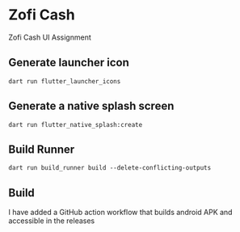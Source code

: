 # Zofi Cash

Zofi Cash UI Assignment

## Generate launcher icon

`dart run flutter_launcher_icons`

## Generate a native splash screen

`dart run flutter_native_splash:create`

## Build Runner

`dart run build_runner build --delete-conflicting-outputs`

## Build

I have added a GitHub action workflow that builds android APK and accessible in the releases
